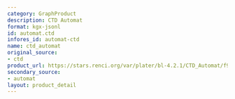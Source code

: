 ```yaml
---
category: GraphProduct
description: CTD Automat
format: kgx-jsonl
id: automat.ctd
infores_id: automat-ctd
name: ctd_automat
original_source:
- ctd
product_url: https://stars.renci.org/var/plater/bl-4.2.1/CTD_Automat/f92c663160ec5e36/
secondary_source:
- automat
layout: product_detail
---
```

